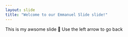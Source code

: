 ```yaml
---
layout: slide
title: "Welcome to our Emmanuel Slide slide!"
---
```


This is my awsome slide :tada:
Use the left arrow to go back
